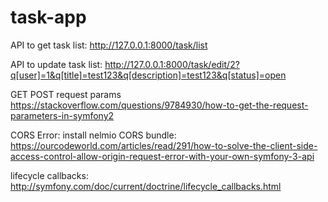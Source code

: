 # task-app
API to get task list:
http://127.0.0.1:8000/task/list

API to update task list:
http://127.0.0.1:8000/task/edit/2?q[user]=1&q[title]=test123&q[description]=test123&q[status]=open

GET POST request params
https://stackoverflow.com/questions/9784930/how-to-get-the-request-parameters-in-symfony2

CORS Error:
install nelmio CORS bundle:
https://ourcodeworld.com/articles/read/291/how-to-solve-the-client-side-access-control-allow-origin-request-error-with-your-own-symfony-3-api

lifecycle callbacks:
http://symfony.com/doc/current/doctrine/lifecycle_callbacks.html